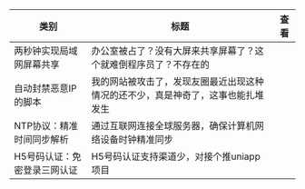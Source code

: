 |类别|标题|查看|
|-|-|-|
| 两秒钟实现局域网屏幕共享    | 办公室被占了？没有大屏来共享屏幕了？这个就难倒程序员了？不存在的         | [](https://www.aspiringcode.com/content?id=17000393250248) |
| 自动封禁恶意IP的脚本     | 我的网站被攻击了，发现友圈最近出现这种情况的还不少，真是神奇了，这事也能扎堆发生 | [](https://www.aspiringcode.com/content?id=17034757422842) |
| NTP协议：精准时间同步解析  | 通过互联网连接全球服务器，确保计算机网络设备时钟精准同步             | [](https://www.aspiringcode.com/content?id=17087527268846) |
| H5号码认证：免密登录三网认证 | H5号码认证支持渠道少，对接个推uniapp项目                 | [](https://www.aspiringcode.com/content?id=17146373110944) |
